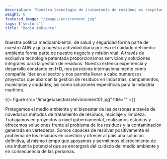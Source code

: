 ```yaml
---
description: "Nuestra tecnología de tratamiento de residuos es respetuosa con el medio ambiente"
weight: 6
featured_image: "/images/environment.jpg"
tags: ["sectors"]
title: "Medio Ambiente"
---
```

Nuestra política medioambiental, de salud y seguridad forma parte de nuestro ADN y guía nuestra actividad diaria por eso el cuidado del medio ambiente forma parte de nuestro negocio y misión vital. A través de exclusiva tecnología patentada proporcionamos servicios y soluciones integrales para la gestión de residuos. Nuestra extensa experiencia y desarrollo constante en I+D, nos posiciona internacionalmente como compañía líder en el sector y nos permite llevar a cabo numerosos proyectos que abarcan la gestión de residuos en industrias, campamentos, municipios y ciudades, así como soluciones específicas para la industria marítima.

{{< figure src="/images/sectors/environment01.jpg" title="" >}}

Protegemos el medio ambiente y el bienestar de las personas a través de novedosos métodos de tratamiento de residuos, reciclaje y limpieza. Trabajamos en proyectos a nivel gubernamental, realizamos estudios y ofrecemos soluciones frente al problema de los residuos y la contaminación generada en vertederos. Somos capaces de resolver positivamente el problema de los residuos en cuestión y ofrecer al país una solución definitiva, al mismo tiempo que apoyamos y permitimos el crecimiento de una industria potencial que se encargará del cuidado del medio ambiente y en consecuencia de las personas.
